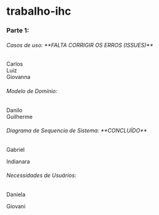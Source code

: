 # trabalho-ihc

 

<h3>Parte 1: </h3>

<h6>Casos de uso: **FALTA CORRIGIR OS ERROS (ISSUES)** </h6>

<p>Carlos <br>
Luiz <br>
Giovanna
</p>


<h6>Modelo de Domínio:</h6>

Danilo <br>
Guilherme <br>


<h6>Diagrama de Sequencia de Sistema: **CONCLUÍDO**</h6>

Gabriel <br>
 
Indianara <br>


<h6>Necessidades de Usuários:</h6>

Daniela <br>

Giovani <br>

